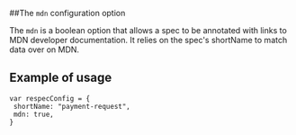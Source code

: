 ##The `mdn` configuration option

The `mdn` is a boolean option that allows a spec to be annotated with links to MDN developer documentation. It relies on the spec's shortName to match data over on MDN. 

## Example of usage

```JS
var respecConfig = {
 shortName: "payment-request",
 mdn: true,
}
```